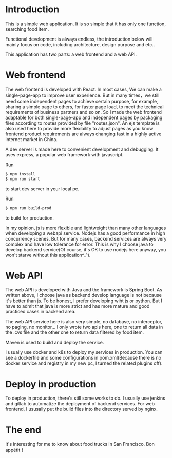 # Introduction
This is a simple web application. It is so simple that it has only one function, searching food item.

Functional development is always endless, the introduction below will mainly focus on code, including architecture, design purpose and etc..

This application has two parts: a web frontend and a web API. 

# Web frontend
The web frontend is developed with React. In most cases, We can make a single-page-app to improve user experience. But in many times，we still need some independent pages to achieve certain purpose, for example, sharing a simple page to others, for faster page load, to meet the technical requirements of business partners and so on. So I made the web frontend adaptable for both single-page-app and independent pages by packaging files according to routes provided by file "routes.json". An ejs template is also used here to provide more flexibility to adjust pages as you know frontend product requirements are always changing fast in a highly active internet market in China.

A dev server is made here to convenient development and debugging. It uses express, a popular web framework with javascript. 

Run
```bash
$ npm install
$ npm run start
```
to start dev server in your local pc.

Run
```bash
$ npm run build-prod
```
to build for production.

In my opinion, js is more flexible and lightweight than many other languages when developing a webapi service. Nodejs has a good performance in high concurrency scenes. But for many cases, backend services are always very complex and have low tolerance for error. This is why I choose java to develop backend service(Of course, it's OK to use nodejs here anyway, you won't starve without this application^_^).


# Web API
The web API is developed with Java and the framework is Spring Boot. As written above, I choose java as backend develop language is not because it's better than js. To be honest, I prefer developing wiht js or python. But I have to admit that java is more strict and has more mature and good practiced cases in backend area. 

The web API service here is also very simple, no database, no interceptor, no paging, no monitor... I only wrote two apis here, one to return all data in the .cvs file and the other one to return data filtered by food item. 

Maven is used to build and deploy the service.

I usually use docker and k8s to deploy my services in production. You can see a dockerfile and some configurations in pom.xml(Because there is no docker service and registry in my new pc, I turned the related plugins off).

# Deploy in production
To deploy in production, there's still some works to do. I usually use jenkins and gitlab to automatize the deployment of backend services. For web frontend, I ususally put the build files into the directory served by nginx.

# The end
It's interesting for me to know about food trucks in San Francisco. Bon appétit！





